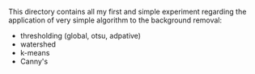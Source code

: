 This directory contains all my first and simple experiment regarding the application of very simple algorithm to the background removal:
- thresholding (global, otsu, adpative)
- watershed
- k-means
- Canny's
